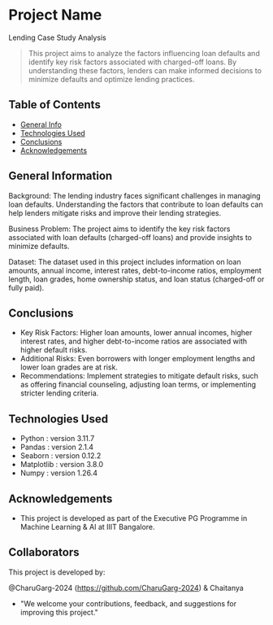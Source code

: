 # Project Name
Lending Case Study Analysis

> This project aims to analyze the factors influencing loan defaults and identify key risk factors associated with charged-off loans. By understanding these factors, lenders can make informed decisions to minimize defaults and optimize lending practices.


## Table of Contents
* [General Info](#general-information)
* [Technologies Used](#technologies-used)
* [Conclusions](#conclusions)
* [Acknowledgements](#acknowledgements)

## General Information
Background: The lending industry faces significant challenges in managing loan defaults. Understanding the factors that contribute to loan defaults can help lenders mitigate risks and improve their lending strategies.

Business Problem: The project aims to identify the key risk factors associated with loan defaults (charged-off loans) and provide insights to minimize defaults.

Dataset: The dataset used in this project includes information on loan amounts, annual income, interest rates, debt-to-income ratios, employment length, loan grades, home ownership status, and loan status (charged-off or fully paid).

## Conclusions
- Key Risk Factors: Higher loan amounts, lower annual incomes, higher interest rates, and higher debt-to-income ratios are associated with higher default risks.
- Additional Risks: Even borrowers with longer employment lengths and lower loan grades are at risk.
- Recommendations: Implement strategies to mitigate default risks, such as offering financial counseling, adjusting loan terms, or implementing stricter lending criteria.

## Technologies Used
- Python : version 3.11.7
- Pandas : version 2.1.4
- Seaborn : version 0.12.2
- Matplotlib : version 3.8.0
- Numpy : version 1.26.4


## Acknowledgements

- This project is developed as part of the Executive PG Programme in Machine Learning & AI at IIIT Bangalore.


## Collaborators
This project is developed by:

@CharuGarg-2024 (https://github.com/CharuGarg-2024) & Chaitanya
- "We welcome your contributions, feedback, and suggestions for improving this project."
